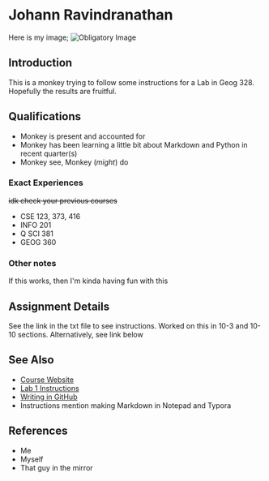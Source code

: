 # **Johann Ravindranathan**

Here is my image; ![Obligatory Image](https://imgflip.com/i/a90l4c "Imgflip Meme") 

## Introduction

 This is a monkey trying to follow some instructions for a Lab in Geog 328. 
 Hopefully the results are fruitful.

## Qualifications

 * Monkey is present and accounted for
 * Monkey has been learning a little bit about Markdown and Python in recent quarter(s)
 * Monkey see, Monkey (*might*) do

### Exact Experiences

 ~~idk check your previous courses~~
 + CSE 123, 373, 416
 + INFO 201
 + Q SCI 381
 + GEOG 360

### Other notes

 If this works, then I'm kinda having fun with this

## Assignment Details

 See the link in the txt file to see instructions. Worked on this in 10-3 and 10-10 sections. 
 Alternatively, see link below

## See Also

 - [Course Website](https://github.com/jakobzhao/geog328) 
 - [Lab 1 Instructions](https://github.com/jakobzhao/geog328/tree/main/labs/lab01)
 - [Writing in GitHub](https://docs.github.com/en/get-started/writing-on-github/getting-started-with-writing-and-formatting-on-github/basic-writing-and-formatting-syntax)
 - Instructions mention making Markdown in Notepad and Typora

 ## References
 
 - Me 
 - Myself
 - That guy in the mirror
